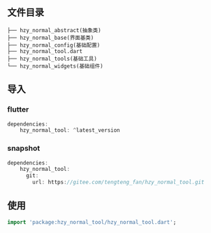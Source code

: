<!--
 * @Descripttion: 
 * @version: 
 * @Author: TT
 * @Date: 2023-03-16 17:37:21
 * @LastEditors: TT
 * @LastEditTime: 2023-07-07 11:43:07
-->
<!--
This README describes the package. If you publish this package to pub.dev,
this README's contents appear on the landing page for your package.

For information about how to write a good package README, see the guide for
[writing package pages](https://dart.dev/guides/libraries/writing-package-pages).

For general information about developing packages, see the Dart guide for
[creating packages](https://dart.dev/guides/libraries/create-library-packages)
and the Flutter guide for
[developing packages and plugins](https://flutter.dev/developing-packages).
-->

## 文件目录
```
├── hzy_normal_abstract(抽象类)
├── hzy_normal_base(界面基类)
├── hzy_normal_config(基础配置)
├── hzy_normal_tool.dart
├── hzy_normal_tools(基础工具)
└── hzy_normal_widgets(基础组件)
```
 
## 导入
### flutter
```dart
dependencies:
    hzy_normal_tool: ^latest_version
```
### snapshot
```dart
dependencies:
    hzy_normal_tool:
      git:
        url: https://gitee.com/tengteng_fan/hzy_normal_tool.git
```
## 使用

```dart
import 'package:hzy_normal_tool/hzy_normal_tool.dart';
```
 
